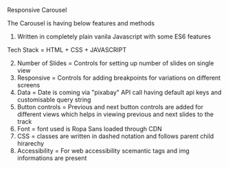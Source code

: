 Responsive Carousel


The Carousel is having below features and methods 

1. Written in completely plain vanila Javascript with some ES6 features 

  Tech Stack =  HTML + CSS + JAVASCRIPT 

2. Number of Slides = Controls for setting up number of slides on single view
3. Responsive = Controls for adding breakpoints for variations on different screens
4. Data = Date is coming via "pixabay" API call having default api keys and customisable query string
5. Button controls = Previous and next button controls are added for different views which helps in viewing previous and next slides to the track
6. Font = font used is Ropa Sans loaded through CDN
7. CSS = classes are written in dashed notation and follows parent child hirarechy
8. Accessibility = For web accessibility scemantic tags and img informations are present 
